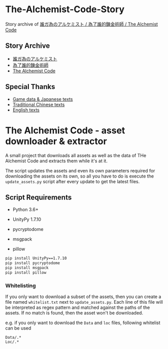 # The-Alchemist-Code-Story

Story archive of [誰ガ為のアルケミスト / 為了誰的鍊金術師 / The Alchemist Code](https://al.fg-games.co.jp/)

## Story Archive

- [誰ガ為のアルケミスト](https://laqieer.github.io/The-Alchemist-Code-Story/japan/index.html)
- [為了誰的鍊金術師](https://laqieer.github.io/The-Alchemist-Code-Story/taiwan/index.html)
- [The Alchemist Code](https://laqieer.github.io/The-Alchemist-Code-Story/global/index.html)

## Special Thanks

- [Game data & Japanese texts](https://github.com/K0lb3/The-Alchemist-Code---asset-downloader-and-extractor)
- [Traditional Chinese texts](https://gitlab.com/the-alchemist-codes/taiwan/-/tree/master/Loc/japanese)
- [English texts](https://gitlab.com/the-alchemist-codes/taiwan/-/tree/master/Loc/japanese)

# The Alchemist Code - asset downloader & extractor

A small project that downloads all assets as well as the data of THe Alchemist Code and extracts them while it's at it.

The script updates the assets and even its own parameters required for downloading the assets on its own,
so all you have to do is execute the ``update_assets.py`` script after every update to get the latest files.

## Script Requirements

- Python 3.6+

- UnityPy 1.7.10
- pycryptodome
- msgpack
- pillow

```cmd
pip install UnityPy==1.7.10
pip install pycryptodome
pip install msgpack
pip install pillow
```

### Whitelisting

If you only want to download a subset of the assets,
then you can create a file named ``whitelist.txt`` next to ``update_assets.py``.
Each line of this file will be interpreted as regex pattern and matched against the paths of the assets.
If no match is found, then the asset won't be downloaded.

e.g. if you only want to download the ``Data`` and ``loc`` files, following whitelist can be used
```
Data/.*
Loc/.*
```
